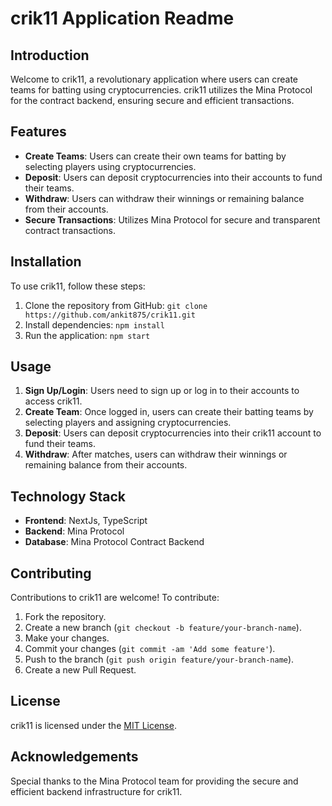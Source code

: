 # crik11 Application Readme

## Introduction

Welcome to crik11, a revolutionary application where users can create teams for batting using cryptocurrencies. crik11 utilizes the Mina Protocol for the contract backend, ensuring secure and efficient transactions.

## Features

- **Create Teams**: Users can create their own teams for batting by selecting players using cryptocurrencies.
- **Deposit**: Users can deposit cryptocurrencies into their accounts to fund their teams.
- **Withdraw**: Users can withdraw their winnings or remaining balance from their accounts.
- **Secure Transactions**: Utilizes Mina Protocol for secure and transparent contract transactions.

## Installation

To use crik11, follow these steps:

1. Clone the repository from GitHub: `git clone https://github.com/ankit875/crik11.git`
2. Install dependencies: `npm install`
3. Run the application: `npm start`

## Usage

1. **Sign Up/Login**: Users need to sign up or log in to their accounts to access crik11.
2. **Create Team**: Once logged in, users can create their batting teams by selecting players and assigning cryptocurrencies.
3. **Deposit**: Users can deposit cryptocurrencies into their crik11 account to fund their teams.
4. **Withdraw**: After matches, users can withdraw their winnings or remaining balance from their accounts.

## Technology Stack

- **Frontend**: NextJs, TypeScript
- **Backend**: Mina Protocol
- **Database**: Mina Protocol Contract Backend

## Contributing

Contributions to crik11 are welcome! To contribute:

1. Fork the repository.
2. Create a new branch (`git checkout -b feature/your-branch-name`).
3. Make your changes.
4. Commit your changes (`git commit -am 'Add some feature'`).
5. Push to the branch (`git push origin feature/your-branch-name`).
6. Create a new Pull Request.

## License

crik11 is licensed under the [MIT License](LICENSE).

## Acknowledgements

Special thanks to the Mina Protocol team for providing the secure and efficient backend infrastructure for crik11.
